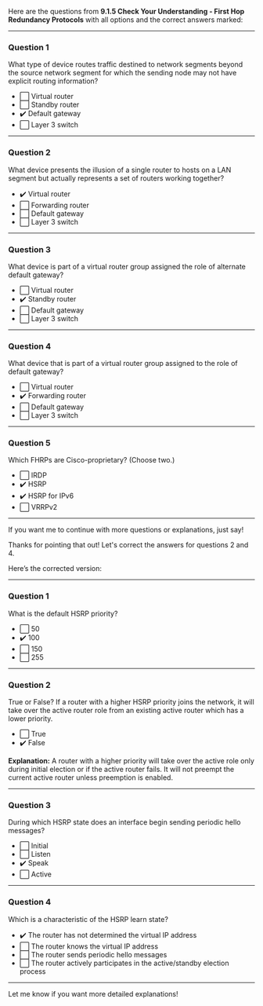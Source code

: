 Here are the questions from **9.1.5 Check Your Understanding - First Hop Redundancy Protocols** with all options and the correct answers marked:

---

### Question 1

What type of device routes traffic destined to network segments beyond the source network segment for which the sending node may not have explicit routing information?

* ⬜ Virtual router
* ⬜ Standby router
* ✔️ Default gateway
* ⬜ Layer 3 switch

---

### Question 2

What device presents the illusion of a single router to hosts on a LAN segment but actually represents a set of routers working together?

* ✔️ Virtual router
* ⬜ Forwarding router
* ⬜ Default gateway
* ⬜ Layer 3 switch

---

### Question 3

What device is part of a virtual router group assigned the role of alternate default gateway?

* ⬜ Virtual router
* ✔️ Standby router
* ⬜ Default gateway
* ⬜ Layer 3 switch

---

### Question 4

What device that is part of a virtual router group assigned to the role of default gateway?

* ⬜ Virtual router
* ✔️ Forwarding router
* ⬜ Default gateway
* ⬜ Layer 3 switch

---

### Question 5

Which FHRPs are Cisco-proprietary? (Choose two.)

* ⬜ IRDP
* ✔️ HSRP
* ✔️ HSRP for IPv6
* ⬜ VRRPv2

---

If you want me to continue with more questions or explanations, just say!


Thanks for pointing that out! Let's correct the answers for questions 2 and 4.

Here’s the corrected version:

---

### Question 1

What is the default HSRP priority?

* ⬜ 50
* ✔️ 100
* ⬜ 150
* ⬜ 255

---

### Question 2

True or False? If a router with a higher HSRP priority joins the network, it will take over the active router role from an existing active router which has a lower priority.

* ⬜ True
* ✔️ False

**Explanation:** A router with a higher priority will take over the active role only during initial election or if the active router fails. It will not preempt the current active router unless preemption is enabled.

---

### Question 3

During which HSRP state does an interface begin sending periodic hello messages?

* ⬜ Initial
* ⬜ Listen
* ✔️ Speak
* ⬜ Active

---

### Question 4

Which is a characteristic of the HSRP learn state?

* ✔️ The router has not determined the virtual IP address
* ⬜ The router knows the virtual IP address
* ⬜ The router sends periodic hello messages
* ⬜ The router actively participates in the active/standby election process

---

Let me know if you want more detailed explanations!




